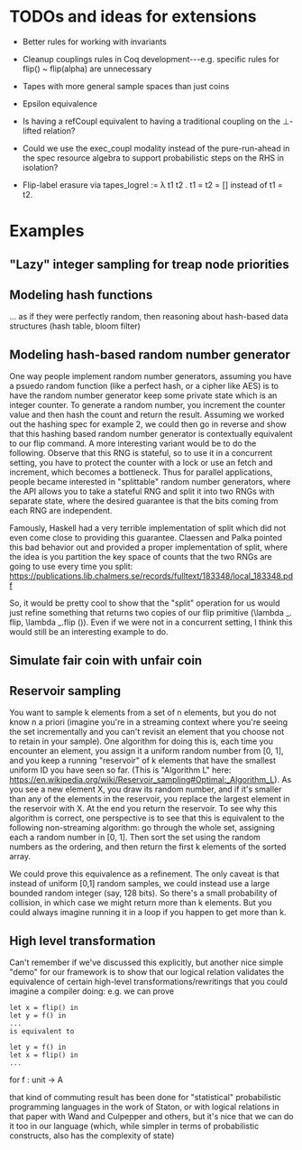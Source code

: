 # TODOs and ideas for extensions

- Better rules for working with invariants

- Cleanup couplings rules in Coq development---e.g. specific rules for flip() ~ flip(alpha) are unnecessary

- Tapes with more general sample spaces than just coins

- Epsilon equivalence

- Is having a refCoupl equivalent to having a traditional coupling on the ⊥-lifted relation?

- Could we use the exec_coupl modality instead of the pure-run-ahead in the spec resource algebra to support probabilistic steps on the RHS in isolation?

- Flip-label erasure via tapes_logrel := λ t1 t2 . t1 = t2 = [] instead of t1 = t2.

# Examples

## "Lazy" integer sampling for treap node priorities

## Modeling hash functions
... as if they were perfectly random, then reasoning about hash-based data structures (hash table, bloom filter)

## Modeling hash-based random number generator
One way people implement random number generators, assuming you have a psuedo random function (like a perfect hash, or a cipher like AES) is to have the random number generator keep some private state which is an integer counter. To generate a random number, you increment the counter value and then hash the count and return the result. Assuming we worked out the hashing spec for example 2, we could then go in reverse and show that this hashing based random number generator is contextually equivalent to our flip command.
A more interesting variant would be to do the following. Observe that this RNG is stateful, so to use it in a concurrent setting, you have to protect the counter with a lock or use an fetch and increment, which becomes a bottleneck. Thus for parallel applications, people became interested in "splittable" random number generators, where the API allows you to take a stateful RNG and split it into two RNGs with separate state, where the desired guarantee is that the bits coming from each RNG are independent. 

Famously, Haskell had a very terrible implementation of split which did not even come close to providing this guarantee. Claessen and Palka pointed this bad behavior out and provided a proper implementation of split, where the idea is you partition the key space of counts that the two RNGs are going to use every time you split: https://publications.lib.chalmers.se/records/fulltext/183348/local_183348.pdf

So, it would be pretty cool to show that the "split" operation for us would just refine something that returns two copies of our flip primitive (\lambda _. flip, \lambda _.flip ()). Even if we were not in a concurrent setting, I think this would still be an interesting example to do. 



## Simulate fair coin with unfair coin

## Reservoir sampling

You want to sample k elements from a set of n elements, but you do not know n a priori (imagine you're in a streaming context where you're seeing the set incrementally and you can't revisit an element that you choose not to retain in your sample). One algorithm for doing this is, each time you encounter an element, you assign it a uniform random number from [0, 1], and you keep a running "reservoir" of k elements that have the smallest uniform ID you have seen so far. (This is "Algorithm L" here: https://en.wikipedia.org/wiki/Reservoir_sampling#Optimal:_Algorithm_L). As you see a new element X, you draw its random number, and if it's smaller than any of the elements in the reservoir, you replace the largest element in the reservoir with X. At the end you return the reservoir.
To see why this algorithm is correct, one perspective is to see that this is equivalent to the following non-streaming algorithm: go through the whole set, assigning each a random number in [0, 1]. Then sort the set using the random numbers as the ordering, and then return the first k elements of the sorted array.

We could prove this equivalence as a refinement. The only caveat is that instead of uniform [0,1] random samples, we could instead use a large bounded random integer (say, 128 bits). So there's a small probability of collision, in which case we might return more than k elements. But you could always imagine running it in a loop if you happen to get more than k.

## High level transformation
Can't remember if we've discussed this explicitly, but another nice simple "demo" for our framework is to show that our logical relation validates the equivalence of certain high-level transformations/rewritings that you could imagine a compiler doing: e.g. we can prove
```
let x = flip() in 
let y = f() in
...
is equivalent to

let y = f() in
let x = flip() in 
...
```
for f :  unit -> A

that kind of commuting result has been done for "statistical" probabilistic programming languages in the work of Staton, or with logical relations in that paper with Wand and Culpepper and others, but it's nice that we can do it too in our language (which, while simpler in terms of probabilistic constructs, also has the complexity of state)
